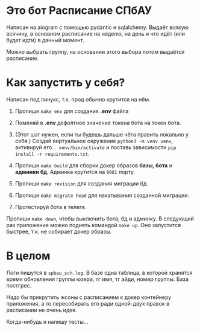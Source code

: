 # Это бот Расписание СПбАУ

Написан на aiogram с помощью pydantic и sqlalchemy. Выдаёт всякую всячину, в основном расписание на неделю, на день и что идёт (или будет идти) в данный момент. 

Можно выбрать группу, на основании этого выбора потом выдаётся расписание.

# Как запустить у себя?

Написан под линукс, т.к. прод обычно крутится на нём. 

1. Пропиши `make env` для создания **.env** файла

2. Поменяй в **.env** дефолтное значение токена бота на токен бота.

3. (Этот шаг нужен, если ты будешь дальше чёта править локально у себя.) Создай виртуальное окружение `python3 -m venv venv`, активируй его `. venv/bin/activate` и поставь зависимости `pip install -r requirements.txt`.

4. Пропиши `make build` для сборки докер образов **базы, бота** и **админки бд**. Админка крутится на `8081` порту.
   
5. Пропиши `make revision` для создания миграции бд.

6. Пропиши `make migrate head` для накатывания созданной миграции.

7. Протестируй бота в телеге. 

Пропиши `make down`, чтобы выключить бота, бд и админку. В следующий раз приложение можно поднять командой `make up`. Оно запустится быстрее, т.к. не собирает докер образы.

# В целом

Логи пишутся в `spbau_sch.log`. В базе одна таблица, в которой хранятся время обновления группы юзера, тг имя, тг айди, номер группы. База постгрес.

Надо бы прикрутить жсоны с расписанием к докер контейнеру приложения, а то пересобирать его ради одной-двух правок в расписании не очень идея.

Когда-нибудь я напишу тесты...
